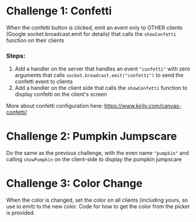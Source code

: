 # Challenge 1: Confetti
When the confetti button is clicked, emit an event only to OTHER clients (Google socket.broadcast.emit for details) that calls the `showConfetti` function on their clients

### Steps:
1. Add a handler on the server that handles an event `"confetti"` with zero arguments that calls `socket.broadcast.emit("confetti")` to send the confetti event to clients
2. Add a handler on the client side that calls the `showConfetti` function to display confetti on the client's screen

More about confetti configuration here: https://www.kirilv.com/canvas-confetti/

# Challenge 2: Pumpkin Jumpscare
Do the same as the previous challenge, with the even name `"pumpkin"` and calling `showPumpkin` on the client-side to display the pumpkin jumpscare

# Challenge 3: Color Change
When the color is changed, set the color on all clients (including yours, so use io.emit) to the new color. Code for how to get the color from the picker is provided.